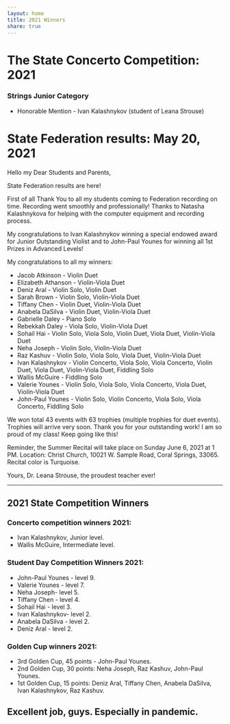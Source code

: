 ```yaml
---
layout: home
title: 2021 Winners
share: true
---
```


# The State Concerto Competition: 2021

### Strings Junior Category
- Honorable Mention - Ivan Kalashnykov (student of Leana Strouse)

# State Federation results: May 20, 2021

Hello my Dear Students and Parents,

State Federation results are here!

First of all Thank You to all my students coming to Federation recording on time. Recording went smoothly and professionally! Thanks to Natasha Kalashnykova for helping with the computer equipment and recording process. 

My congratulations to Ivan Kalashnykov winning a special endowed award for Junior Outstanding Violist and to John-Paul Younes for winning all 1st Prizes in Advanced Levels!

My congratulations to all my winners:

- Jacob Atkinson - Violin Duet
- Elizabeth Athanson - Violin-Viola Duet
- Deniz Aral - Violin Solo, Violin Duet
- Sarah Brown - Violin Solo, Violin-Viola Duet
- Tiffany Chen - Violin Duet, Violin-Viola Duet 
- Anabela DaSilva - Violin Duet, Violin-Viola Duet 
- Gabrielle Daley - Piano Solo
- Rebekkah Daley - Viola Solo, Violin-Viola Duet 
- Sohail Hai - Violin Solo, Viola Solo, Violin Duet, Viola Duet, Violin-Viola Duet 
- Neha Joseph - Violin Solo, Violin-Viola Duet 
- Raz Kashuv - Violin Solo, Viola Solo, Viola Duet, Violin-Viola Duet 
- Ivan Kalashnykov - Violin Concerto, Viola Solo, Viola Concerto, Violin Duet, Viola Duet, Violin-Viola Duet, Fiddling Solo
- Wallis McGuire - Fiddling Solo
- Valerie Younes - Violin Solo, Viola Solo, Viola Concerto, Viola Duet, Violin-Viola Duet
- John-Paul Younes - Violin Solo, Violin Concerto, Viola Solo, Viola Concerto, Fiddling Solo

We won total 43 events with 63 trophies (multiple trophies for duet events). Trophies will arrive very soon. Thank you for your outstanding work! I am so proud of my class! Keep going like this!

Reminder, the Summer Recital will take place on Sunday June 6, 2021 at 1 PM. Location: Christ Church, 10021 W. Sample Road, Coral Springs, 33065. Recital color is Turquoise.

Yours, 
Dr. Leana Strouse, the proudest teacher ever! 

---

## 2021 State Competition Winners
### Concerto competition winners 2021:
- Ivan Kalashnykov, Junior level.
- Wallis McGuire, Intermediate level.

### Student Day Competition Winners 2021: 
- John-Paul Younes - level 9.
- Valerie Younes - level 7.
- Neha Joseph- level 5.
- Tiffany Chen - level 4.
- Sohail Hai - level 3.
- Ivan Kalashnykov- level 2.
- Anabela DaSilva - level 2.
- Deniz Aral - level 2.

### Golden Cup winners 2021:
- 3rd Golden Cup, 45 points - John-Paul Younes.
- 2nd Golden Cup, 30 points: Neha Joseph, Raz Kashuv, John-Paul Younes.
- 1st Golden Cup, 15 points: Deniz Aral, Tiffany Chen, Anabela DaSilva, Ivan Kalashnykov, Raz Kashuv.

## Excellent job, guys. Especially in pandemic. 
